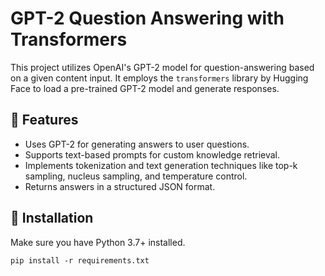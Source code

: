 # GPT-2 Question Answering with Transformers

This project utilizes OpenAI's GPT-2 model for question-answering based on a given content input. It employs the `transformers` library by Hugging Face to load a pre-trained GPT-2 model and generate responses.

## 🚀 Features

- Uses GPT-2 for generating answers to user questions.  
- Supports text-based prompts for custom knowledge retrieval.  
- Implements tokenization and text generation techniques like top-k sampling, nucleus sampling, and temperature control.  
- Returns answers in a structured JSON format.  

## 📌 Installation

Make sure you have Python 3.7+ installed.
```
pip install -r requirements.txt
```
